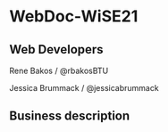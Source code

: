 # WebDoc-WiSE21
## Web Developers

Rene Bakos / @rbakosBTU

Jessica Brummack / @jessicabrummack

## Business description